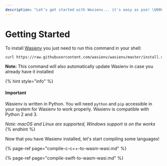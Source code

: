 ```yaml
---
description: "Let's get started with Wasienv... it's easy as pie! \U0001F967"
---
```


# Getting Started

To install [Wasienv](https://github.com/wasienv/wasienv) you just need to run this command in your shell:

```bash
curl https://raw.githubusercontent.com/wasienv/wasienv/master/install.sh | sh
```

**Note:** This command will also automatically update Wasienv in case you already have it installed

{% hint style="info" %}
#### Important

Wasienv is written in Python. You will need `python` and `pip` accessible in your system for Wasienv to work properly. Wasienv is compatible with Python 2 and 3.

_Note: macOS and Linux are supported, Windows support is on the works_
{% endhint %}

Now that you have Wasienv installed, let's start compiling some languages!

{% page-ref page="compile-c-c++-to-wasm-wasi.md" %}

{% page-ref page="compile-swift-to-wasm-wasi.md" %}



